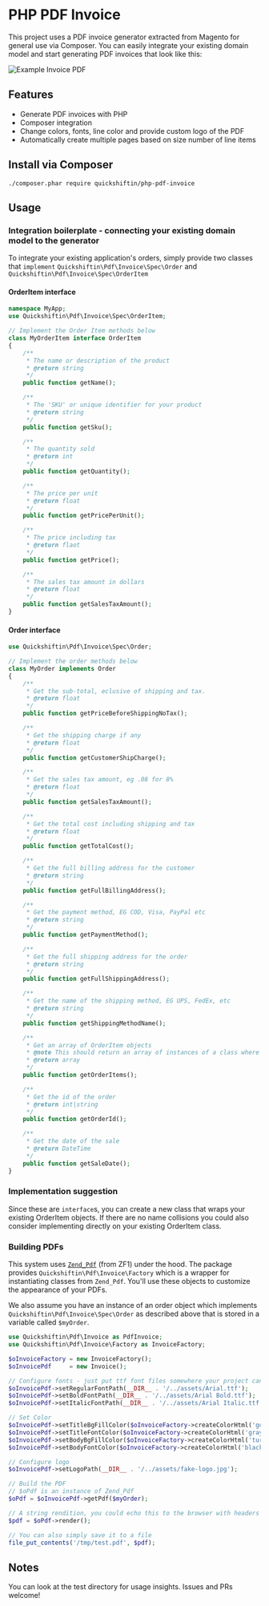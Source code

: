 # PHP PDF Invoice
This project uses a PDF invoice generator extracted from Magento for general use via Composer. You can easily integrate your existing domain model and start generating PDF invoices that look like this:

![Example Invoice PDF](http://i289.photobucket.com/albums/ll238/quickshiftin/php-pdf-invoice-example_zpswiumm9tg.png)

## Features
* Generate PDF invoices with PHP
* Composer integration
* Change colors, fonts, line color and provide custom logo of the PDF
* Automatically create multiple pages based on size number of line items

## Install via Composer

`./composer.phar require quickshiftin/php-pdf-invoice`

## Usage
### Integration boilerplate - connecting your existing domain model to the generator
To integrate your existing application's orders, simply provide two classes that `implement` `Quickshiftin\Pdf\Invoice\Spec\Order` and `Quickshiftin\Pdf\Invoice\Spec\OrderItem`

#### OrderItem interface
```php
namespace MyApp;
use Quickshiftin\Pdf\Invoice\Spec\OrderItem;

// Implement the Order Item methods below
class MyOrderItem interface OrderItem
{
    /**
     * The name or description of the product
     * @return string
     */
    public function getName();

    /**
     * The 'SKU' or unique identifier for your product
     * @return string
     */
    public function getSku();

    /**
     * The quantity sold
     * @return int
     */
    public function getQuantity();

    /**
     * The price per unit
     * @return float
     */
    public function getPricePerUnit();

    /**
     * The price including tax
     * @return flaot
     */
    public function getPrice();

    /**
     * The sales tax amount in dollars
     * @return float
     */
    public function getSalesTaxAmount();
}
```
#### Order interface
```php
use Quickshiftin\Pdf\Invoice\Spec\Order;

// Implement the order methods below
class MyOrder implements Order
{
    /**
     * Get the sub-total, eclusive of shipping and tax.
     * @return float
     */
    public function getPriceBeforeShippingNoTax();

    /**
     * Get the shipping charge if any
     * @return float
     */
    public function getCustomerShipCharge();

    /**
     * Get the sales tax amount, eg .08 for 8%
     * @return float
     */
    public function getSalesTaxAmount();

    /**
     * Get the total cost including shipping and tax
     * @return float
     */
    public function getTotalCost();

    /**
     * Get the full billing address for the customer
     * @return string
     */
    public function getFullBillingAddress();

    /**
     * Get the payment method, EG COD, Visa, PayPal etc
     * @return string
     */
    public function getPaymentMethod();

    /**
     * Get the full shipping address for the order
     * @return string
     */
    public function getFullShippingAddress();

    /**
     * Get the name of the shipping method, EG UPS, FedEx, etc
     * @return string
     */
    public function getShippingMethodName();

    /**
     * Get an array of OrderItem objects
     * @note This should return an array of instances of a class where you implement Quickshiftin\Pdf\Invoice\Spec\OrderItem
     * @return array
     */
    public function getOrderItems();

    /**
     * Get the id of the order
     * @return int|string
     */
    public function getOrderId();

    /**
     * Get the date of the sale
     * @return DateTime
     */
    public function getSaleDate();
}
```

### Implementation suggestion
Since these are `interface`s, you can create a new class that wraps your existing OrderItem objects. If there are no name collisions you could also consider implementing directly on your existing OrderItem class.


### Building PDFs
This system uses [`Zend_Pdf`](https://framework.zend.com/manual/1.10/en/zend.pdf.html) (from ZF1) under the hood. The package provides `Quickshiftin\Pdf\Invoice\Factory` which is a wrapper for instantiating classes from `Zend_Pdf`. You'll use these objects to customize the appearance of your PDFs.

We also assume you have an instance of an order object which implements `Quickshiftin\Pdf\Invoice\Spec\Order` as described above that is stored in a variable called `$myOrder`.

```php
use Quickshiftin\Pdf\Invoice as PdfInvoice;
use Quickshiftin\Pdf\Invoice\Factory as InvoiceFactory;

$oInvoiceFactory = new InvoiceFactory();
$oInvoicePdf     = new Invoice();

// Configure fonts - just put ttf font files somewhere your project can access them
$oInvoicePdf->setRegularFontPath(__DIR__ . '/../assets/Arial.ttf');
$oInvoicePdf->setBoldFontPath(__DIR__ . '/../assets/Arial Bold.ttf');
$oInvoicePdf->setItalicFontPath(__DIR__ . '/../assets/Arial Italic.ttf');

// Set Color
$oInvoicePdf->setTitleBgFillColor($oInvoiceFactory->createColorHtml('gold'));
$oInvoicePdf->setTitleFontColor($oInvoiceFactory->createColorHtml('gray'));
$oInvoicePdf->setBodyBgFillColor($oInvoiceFactory->createColorHtml('turquoise'));
$oInvoicePdf->setBodyFontColor($oInvoiceFactory->createColorHtml('black'));

// Configure logo
$oInvoicePdf->setLogoPath(__DIR__ . '/../assets/fake-logo.jpg');

// Build the PDF
// $oPdf is an instance of Zend_Pdf
$oPdf = $oInvoicePdf->getPdf($myOrder);

// A string rendition, you could echo this to the browser with headers to implement a download
$pdf = $oPdf->render();

// You can also simply save it to a file
file_put_contents('/tmp/test.pdf', $pdf);
```

## Notes
You can look at the test directory for usage insights. Issues and PRs welcome!

